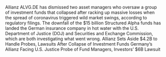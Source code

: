 Allianz ALVG.DE has dismissed two asset managers who oversaw a group of investment funds that collapsed after racking up massive losses when the spread of coronavirus triggered wild market swings, according to regulatory filings.
The downfall of the $15 billion Structured Alpha funds has landed the German insurance company in hot water with the U.S. Department of Justice (DOJ) and Securities and Exchange Commission, which are both investigating what went wrong.
Allianz Sets Aside $4.2B to Handle Probes, Lawsuits After Collapse of Investment Funds
Germany’s Allianz Facing U.S. Justice Probe of Fund Managers, Investors’ $6B Lawsuit